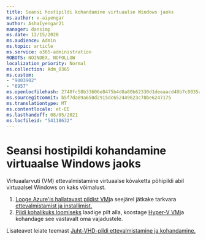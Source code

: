 ```yaml
---
title: Seansi hostipildi kohandamine virtuaalse Windows jaoks
ms.author: v-aiyengar
author: AshaIyengar21
manager: dansimp
ms.date: 12/15/2020
ms.audience: Admin
ms.topic: article
ms.service: o365-administration
ROBOTS: NOINDEX, NOFOLLOW
localization_priority: Normal
ms.collection: Adm_O365
ms.custom:
- "9003902"
- "6957"
ms.openlocfilehash: 2740fc58b33606e8475b4d8a80b62330d1deeaacd48b7c8035a75eb93e93c2a1
ms.sourcegitcommit: b5f7da89a650d2915dc652449623c78be6247175
ms.translationtype: MT
ms.contentlocale: et-EE
ms.lasthandoff: 08/05/2021
ms.locfileid: "54118632"
---
```

# <a name="customize-a-session-host-image-for-windows-virtual-desktop"></a>Seansi hostipildi kohandamine virtuaalse Windows jaoks

Virtuaalarvuti (VM) ettevalmistamine virtuaalse kõvaketta põhipildi abil virtuaalsel Windows on kaks võimalust.

1. [Looge Azure'is hallatavast pildist VM](https://go.microsoft.com/fwlink/?linkid=2127906)ja seejärel jätkake tarkvara [ettevalmistamist ja installimist.](https://go.microsoft.com/fwlink/?linkid=2128064)
1. [Pildi kohalikuks loomiseks](https://go.microsoft.com/fwlink/?linkid=2128065) laadige pilt alla, koostage [Hyper-V VM](https://go.microsoft.com/fwlink/?linkid=2127907)ja kohandage see vastavalt oma vajadustele.

Lisateavet leiate teemast [Juht-VHD-pildi ettevalmistamine ja kohandamine.](https://go.microsoft.com/fwlink/?linkid=2127838)